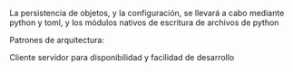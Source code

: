 La persistencia de objetos, y la configuración, se llevará a cabo mediante python y toml, y los módulos nativos de escritura de archivos de python

Patrones de arquitectura: 

Cliente servidor para disponibilidad y facilidad de desarrollo

